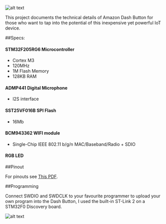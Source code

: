 ![alt text](http://i.imgur.com/AXVI86K.jpg)

This project documents the technical details of Amazon Dash Button for those who want to tap into the potential of this inexpensive yet powerful IoT device.

##Specs:

#### STM32F205RG6 Microcontroller

* Cortex M3
* 120MHz
* 1M Flash Memory
* 128KB RAM

#### ADMP441 Digital Microphone

* I2S interface

#### SST25VF016B SPI Flash

* 16Mb 

#### BCM943362 WIFI module

* Single-Chip IEEE 802.11 b/g/n MAC/Baseband/Radio + SDIO

#### RGB LED

##Pinout

For pinouts see [This PDF](Pinouts_and_Components.pdf).

##Programming

Connect SWDIO and SWDCLK to your favourite programmer to upload your own program into the Dash Button, I used the built-in ST-Link 2 on a STM32F0 Discovery board.

![alt text](http://i.imgur.com/hVwJHi3.jpg)